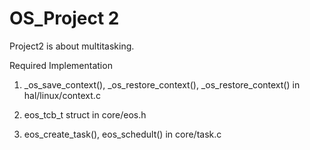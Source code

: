 # OS_Project 2

Project2 is about multitasking.


Required Implementation


  1. _os_save_context(), _os_restore_context(), _os_restore_context() in hal/linux/context.c


  2. eos_tcb_t struct in core/eos.h


  3. eos_create_task(), eos_schedult() in core/task.c
